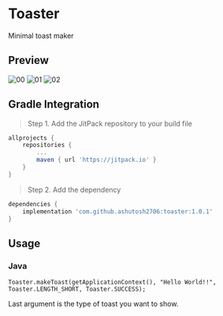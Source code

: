 # Toaster
Minimal toast maker

## Preview
![00](https://user-images.githubusercontent.com/73052393/153617969-1274425f-1c00-4c2e-958e-2d860135e057.jpg)
![01](https://user-images.githubusercontent.com/73052393/153618117-6964b832-a8bb-4813-a30f-59c07ce8e459.jpg)
![02](https://user-images.githubusercontent.com/73052393/153618190-4589266d-30a5-46d2-ae19-5c108c10733f.jpg)

## Gradle Integration

> Step 1. Add the JitPack repository to your build file

```gradle
allprojects {
	repositories {
		...
		maven { url 'https://jitpack.io' }
	}
}
```

> Step 2. Add the dependency

```gradle
dependencies {
	implementation 'com.github.ashutosh2706:toaster:1.0.1'
}
```

## Usage

### Java
```
Toaster.makeToast(getApplicationContext(), "Hello World!!", Toaster.LENGTH_SHORT, Toaster.SUCCESS);
```
Last argument is the type of toast you want to show.

